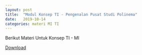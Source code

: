 ```yaml
---
layout: post
title:  "Modul Konsep TI - Pengenalan Pusat Studi Polinema"
date:   2019-10-14
categories: materi MI TI
---
```


<div class="post-content">
    <p>Berikut Materi Untuk Konsep TI - MI</p>

<a href="https://drive.google.com/file/d/1lS3c2t6VYa-BbPw0gzOoDd8BYjowkKM0/view?usp=sharing" target="_blank">Download</a>


</div>


